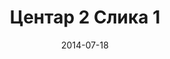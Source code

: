---
layout: default
modal-id: 300
date: 2014-07-18
img: centar2/DSC_0344.JPG
alt: image-alt
store: Centar2
title: Центар 2 Слика 1
description: Intro LINQ is query language for C and VB introduced in .NET 3.5 and VS 2008. LINQ simplifies querying by offering one unified language to query different types of data sources. In order to use LINQ to query data source we need LINQ provider. Many providers are posted here and there is option to create our own providers, so basically you can query everything with the right provider. This means that a single query can be used to query data from DB, XML, lists etc.. Query SyntaxLINQ queries can be written in two basic ways.

---